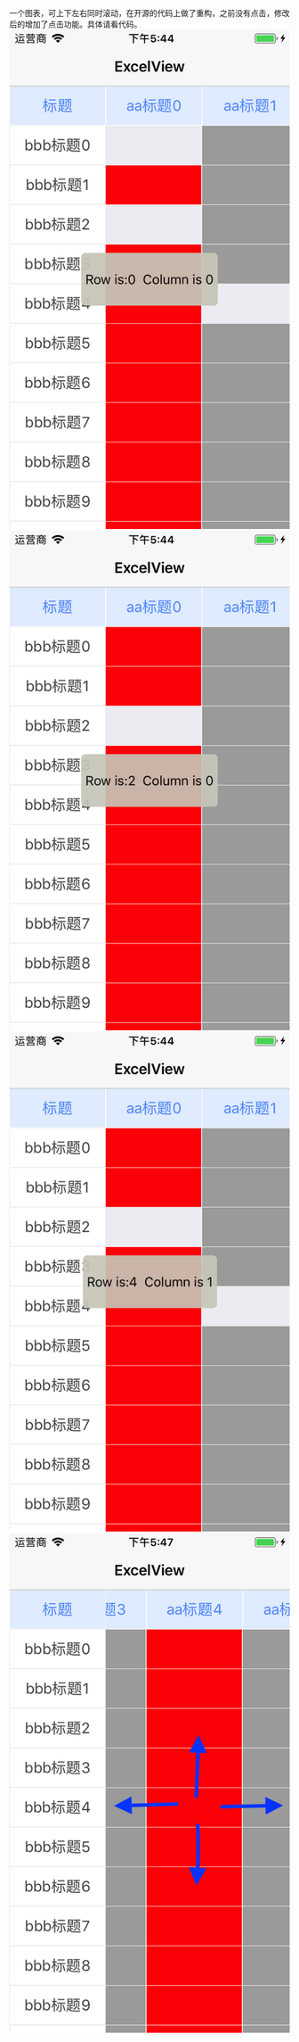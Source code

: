 一个图表，可上下左右同时滚动，在开源的代码上做了重构，之前没有点击，修改后的增加了点击功能。具体请看代码。
  ![image](https://github.com/dengfeng520/ExcelViewTouchDemo/blob/master/A1.png)
 ![image](https://github.com/dengfeng520/ExcelViewTouchDemo/blob/master/A2.png)
 ![image](https://github.com/dengfeng520/ExcelViewTouchDemo/blob/master/A3.png)
  ![image](https://github.com/dengfeng520/ExcelViewTouchDemo/blob/master/A4.png)
